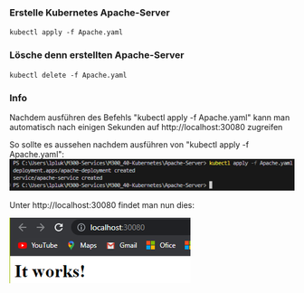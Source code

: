 ### **Erstelle Kubernetes Apache-Server**
```
kubectl apply -f Apache.yaml
```

### **Lösche denn erstellten Apache-Server**
```
kubectl delete -f Apache.yaml
```

### **Info**
Nachdem ausführen des Befehls "kubectl apply -f Apache.yaml" kann man automatisch nach einigen Sekunden auf http://localhost:30080 zugreifen

So sollte es aussehen nachdem ausführen von "kubectl apply -f Apache.yaml":
![Architecktur Docker](Screenshots/Image.png)

Unter http://localhost:30080 findet man nun dies:

![Architecktur Docker](Screenshots/Ende.png)